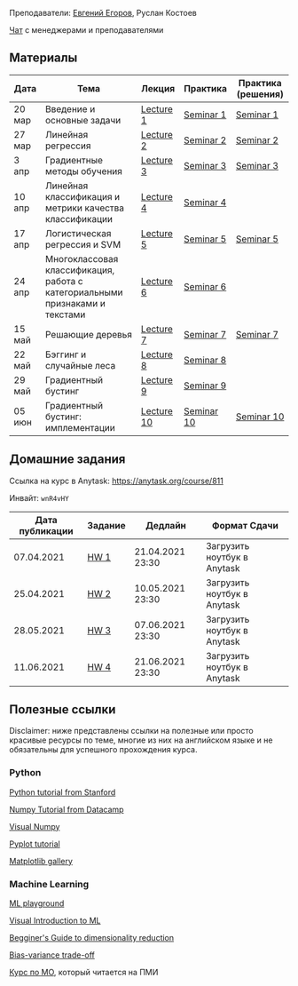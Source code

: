 
Преподаватели: [Евгений Егоров](https://evgenii-egorov.github.io/), Руслан Костоев

[Чат](https://t.me/joinchat/u5NGLf6CUoEyNjQy) с менеджерами и преподавателями

## Материалы

| Дата | Тема | Лекция | Практика| Практика (решения) |
|-----|-----|----------|---------|-------------|
|20 мар|Введение и основные задачи| [Lecture 1](lectures/Lecture1_intro.pdf) | [Seminar 1](practicals/sem_1_empty.ipynb) | [Seminar 1](practicals/sem_1_full.ipynb) |
|27 мар|Линейная регрессия| [Lecture 2](lectures/Lecture2_lr.pdf) | [Seminar 2](practicals/sem_2_empty.ipynb) | [Seminar 2](practicals/sem_2_full.ipynb) | 
|3 апр|Градиентные методы обучения| [Lecture 3](lectures/Lecture3_gd.pdf) | [Seminar 3](practicals/sem_3_empty.ipynb) |[Seminar 3](practicals/sem_3_full.ipynb)| 
|10 апр|Линейная классификация и метрики качества классификации| [Lecture 4](lectures/Lecture4-linclass.pdf) | [Seminar 4](practicals/sem_4_empty.ipynb) || 
|17 апр|Логистическая регрессия и SVM|[Lecture 5](lectures/Lecture5_LogReg_SVM.pdf) |[Seminar 5](practicals/sem_5_empty.ipynb)|[Seminar 5](practicals/sem_5_full.ipynb)|
|24 апр|Многоклассовая классификация, работа с категориальными признаками и текстами|  [Lecture 6](lectures/Lecture6-multiclass.pdf) |[Seminar 6](practicals/sem_6_empty.ipynb)||
|15 май|Решающие деревья|  [Lecture 7](lectures/Lecture7_trees.pdf) |[Seminar 7](practicals/sem_7_empty.ipynb)|[Seminar 7](practicals/sem_7_full.ipynb)|
|22 май|Бэггинг и случайные леса| [Lecture 8](lectures/Lecture8_ensembles.pdf) |[Seminar 8](practicals/sem_8.ipynb)||
|29 май|Градиентный бустинг| [Lecture 9](lectures/Lecture9_gradboost.pdf) |[Seminar 9](practicals/sem_9.ipynb)||
|05 июн|Градиентный бустинг: имплементации| [Lecture 10](lectures/Lecture10_gb_part2.pdf) |[Seminar 10](practicals/sem_10_empty.ipynb)|[Seminar 10](practicals/sem_10_full.ipynb)|

## Домашние задания
Ссылка на курс в Anytask: https://anytask.org/course/811

Инвайт: `wnR4vHY`


| Дата публикации| Задание | Дедлайн | Формат Сдачи|
|----------------|---------|---------|-------------|
|  07.04.2021    |[HW 1](https://github.com/weaselcmc/ml_dpo_2021/tree/master/hw/hw1)|21.04.2021  23:30| Загрузить ноутбук в Anytask|
| 25.04.2021     |[HW 2](https://github.com/weaselcmc/ml_dpo_2021/tree/master/hw/hw2)| 10.05.2021 23:30| Загрузить ноутбук в Anytask|
| 28.05.2021     |[HW 3](https://github.com/weaselcmc/ml_dpo_2021/tree/master/hw/hw3)| 07.06.2021 23:30| Загрузить ноутбук в Anytask|
| 11.06.2021     |[HW 4](https://github.com/weaselcmc/ml_dpo_2021/tree/master/hw/hw4)| 21.06.2021 23:30| Загрузить ноутбук в Anytask|


## Полезные ссылки
Disclaimer: ниже представлены ссылки на полезные или просто красивые ресурсы по теме, 
многие из них на английском языке и не обязательны для успешного прохождения курса. 

### Python
[Python tutorial from Stanford](https://cs231n.github.io/python-numpy-tutorial/)

[Numpy Tutorial from Datacamp](https://www.datacamp.com/community/tutorials/python-numpy-tutorial)

[Visual Numpy](http://jalammar.github.io/visual-numpy/)

[Pyplot tutorial](https://matplotlib.org/tutorials/introductory/pyplot.html)

[Matplotlib gallery](https://matplotlib.org/gallery.html)

### Machine Learning
[ML playground](https://ml-playground.com/)

[Visual Introduction to ML](http://www.r2d3.us/visual-intro-to-machine-learning-part-1/)

[Begginer's Guide to dimensionality reduction](https://idyll.pub/post/dimensionality-reduction-293e465c2a3443e8941b016d/)

[Bias-variance trade-off](http://www.r2d3.us/visual-intro-to-machine-learning-part-2/)

[Курс по МО](https://github.com/esokolov/ml-course-hse), который читается на ПМИ
